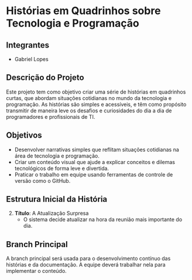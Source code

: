 # Histórias em Quadrinhos sobre Tecnologia e Programação

## Integrantes
- Gabriel Lopes

## Descrição do Projeto
Este projeto tem como objetivo criar uma série de histórias em quadrinhos curtas, que abordam situações cotidianas no mundo da tecnologia e programação. As histórias são simples e acessíveis, e têm como propósito transmitir de maneira leve os desafios e curiosidades do dia a dia de programadores e profissionais de TI.

## Objetivos
- Desenvolver narrativas simples que reflitam situações cotidianas na área de tecnologia e programação.
- Criar um conteúdo visual que ajude a explicar conceitos e dilemas tecnológicos de forma leve e divertida.
- Praticar o trabalho em equipe usando ferramentas de controle de versão como o GitHub.

## Estrutura Inicial da História
   
2. **Título**: A Atualização Surpresa
   - O sistema decide atualizar na hora da reunião mais importante do dia.

## Branch Principal
A branch principal será usada para o desenvolvimento contínuo das histórias e da documentação. A equipe deverá trabalhar nela para implementar o conteúdo.

